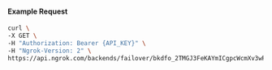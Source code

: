 <!-- Code generated for API Clients. DO NOT EDIT. -->
#### Example Request
```bash
curl \
-X GET \
-H "Authorization: Bearer {API_KEY}" \
-H "Ngrok-Version: 2" \
https://api.ngrok.com/backends/failover/bkdfo_2TMGJ3FeKAYmICgpcWcmXv3wPSl
